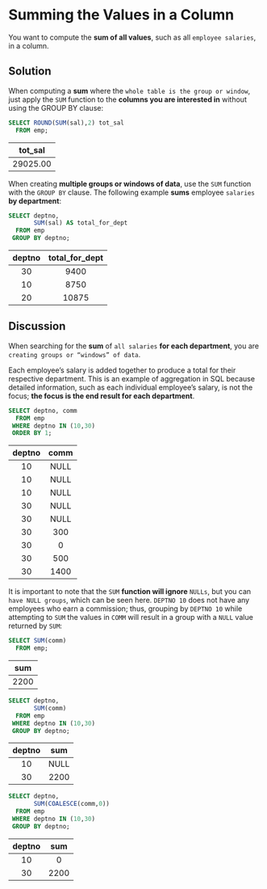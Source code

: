 # Summing the Values in a Column

You want to compute the **sum of all values**, such as all `employee salaries`, in a column.

## Solution

When computing a **sum** where the `whole table is the group or window`, just apply the `SUM` function to the **columns you are interested in** without using the GROUP BY clause:

```SQL
SELECT ROUND(SUM(sal),2) tot_sal
  FROM emp;
```

|tot_sal|
|:--------:|
|29025.00|

When creating **multiple groups or windows of data**, use the `SUM` function with the `GROUP BY` clause. The following example **sums** employee `salaries` **by department**:

```SQL
SELECT deptno,
       SUM(sal) AS total_for_dept
  FROM emp
 GROUP BY deptno;
```

|deptno | total_for_dept|
|:-----:|:-------------:|
|    30 |           9400|
|    10 |           8750|
|    20 |          10875|

## Discussion

When searching for the **sum** of `all salaries` **for each department**, you are `creating groups or “windows” of data`.

Each employee’s salary is added together to produce a total for their respective department. This is an example of aggregation in SQL because detailed information, such as each individual employee’s salary, is not the focus; **the focus is the end result for each department**.

```SQL
SELECT deptno, comm
  FROM emp
 WHERE deptno IN (10,30)
 ORDER BY 1;
```

|deptno | comm|
|:-----:|:---:|
|    10 | NULL|
|    10 | NULL|
|    10 | NULL|
|    30 | NULL|
|    30 | NULL|
|    30 |  300|
|    30 |    0|
|    30 |  500|
|    30 | 1400|

It is important to note that the `SUM` **function will ignore** `NULLs`, but you can `have NULL groups`, which can be seen here. `DEPTNO 10` does not have any employees who earn a commission; thus, grouping by `DEPTNO 10` while attempting to `SUM` the values in `COMM` will result in a group with a `NULL` value returned by `SUM`:

```SQL
SELECT SUM(comm)
  FROM emp;
```

|sum|
|:----:|
|2200|

```SQL
SELECT deptno,
       SUM(comm)
  FROM emp
 WHERE deptno IN (10,30)
 GROUP BY deptno;
```

|deptno | sum|
|:-----:|:----:|
|    10 | NULL|
|    30 | 2200|

```SQL
SELECT deptno,
       SUM(COALESCE(comm,0))
  FROM emp
 WHERE deptno IN (10,30)
 GROUP BY deptno;
```

|deptno | sum|
|:-----:|:----:|
|    10 |    0|
|    30 | 2200|
